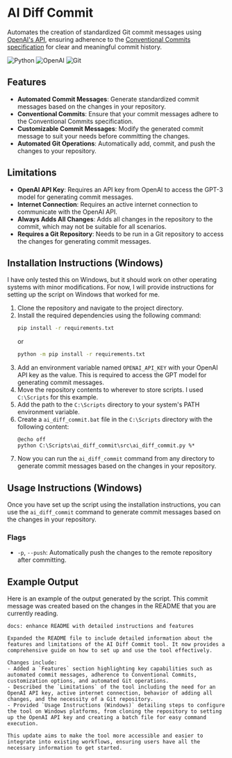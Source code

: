 # AI Diff Commit

Automates the creation of standardized Git commit messages using [OpenAI's API](https://platform.openai.com/docs/), ensuring adherence to the [Conventional Commits specification](https://www.conventionalcommits.org/en/v1.0.0/) for clear and meaningful commit history.

![Python](https://img.shields.io/badge/python-3670A0?style=for-the-badge&logo=python&logoColor=ffdd54)
![OpenAI](https://img.shields.io/badge/OpenAI-00A79D?style=for-the-badge&logo=openai&logoColor=white)
![Git](https://img.shields.io/badge/Git-F05032?style=for-the-badge&logo=git&logoColor=white)

## Features

- **Automated Commit Messages**: Generate standardized commit messages based on the changes in your repository.
- **Conventional Commits**: Ensure that your commit messages adhere to the Conventional Commits specification.
- **Customizable Commit Messages**: Modify the generated commit message to suit your needs before committing the changes.
- **Automated Git Operations**: Automatically add, commit, and push the changes to your repository.

## Limitations

- **OpenAI API Key**: Requires an API key from OpenAI to access the GPT-3 model for generating commit messages.
- **Internet Connection**: Requires an active internet connection to communicate with the OpenAI API.
- **Always Adds All Changes**: Adds all changes in the repository to the commit, which may not be suitable for all scenarios.
- **Requires a Git Repository**: Needs to be run in a Git repository to access the changes for generating commit messages.

## Installation Instructions (Windows)

I have only tested this on Windows, but it should work on other operating systems with minor modifications. For now, I will provide instructions for setting up the script on Windows that worked for me.

1. Clone the repository and navigate to the project directory.
2. Install the required dependencies using the following command:
    ```bash
    pip install -r requirements.txt
    ```
    or
    ```bash
    python -m pip install -r requirements.txt
    ```
3. Add an environment variable named `OPENAI_API_KEY` with your OpenAI API key as the value. This is required to access the GPT model for generating commit messages.
4. Move the repository contents to wherever to store scripts. I used `C:\Scripts` for this example.
5. Add the path to the `C:\Scripts` directory to your system's PATH environment variable.
6. Create a `ai_diff_commit.bat` file in the `C:\Scripts` directory with the following content:
    ```batch
    @echo off
    python C:\Scripts\ai_diff_commit\src\ai_diff_commit.py %*
    ```
7. Now you can run the `ai_diff_commit` command from any directory to generate commit messages based on the changes in your repository.

## Usage Instructions (Windows)

Once you have set up the script using the installation instructions, you can use the `ai_diff_commit` command to generate commit messages based on the changes in your repository.

### Flags

- `-p`, `--push`: Automatically push the changes to the remote repository after committing.

## Example Output

Here is an example of the output generated by the script. This commit message was created based on the changes in the README that you are currently reading.

```plaintext
docs: enhance README with detailed instructions and features

Expanded the README file to include detailed information about the features and limitations of the AI Diff Commit tool. It now provides a comprehensive guide on how to set up and use the tool effectively.

Changes include:
- Added a `Features` section highlighting key capabilities such as automated commit messages, adherence to Conventional Commits, customization options, and automated Git operations.
- Described the `Limitations` of the tool including the need for an OpenAI API key, active internet connection, behavior of adding all changes, and the necessity of a Git repository.
- Provided `Usage Instructions (Windows)` detailing steps to configure the tool on Windows platforms, from cloning the repository to setting up the OpenAI API key and creating a batch file for easy command execution.

This update aims to make the tool more accessible and easier to integrate into existing workflows, ensuring users have all the necessary information to get started.
```